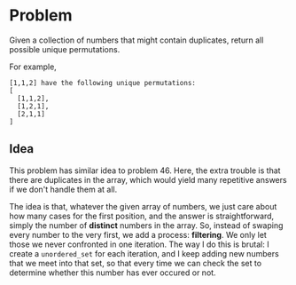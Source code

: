 # Problem
Given a collection of numbers that might contain duplicates, return all possible unique permutations.

For example,
```
[1,1,2] have the following unique permutations:
[
  [1,1,2],
  [1,2,1],
  [2,1,1]
]
```

## Idea
This problem has similar idea to problem 46. Here, the extra trouble is that there are duplicates in the array, which would yield many
repetitive answers if we don't handle them at all. 

The idea is that, whatever the given array of numbers, we just care about how many cases for the first position, and the answer is straightforward,
simply the number of __distinct__ numbers in the array. So, instead of swaping every number to the very first, we add a process: __filtering__.
We only let those we never confronted in one iteration. The way I do this is brutal: I create a `unordered_set` for each iteration, and I keep
adding new numbers that we meet into that set, so that every time we can check the set to determine whether this number has ever occured or not.
